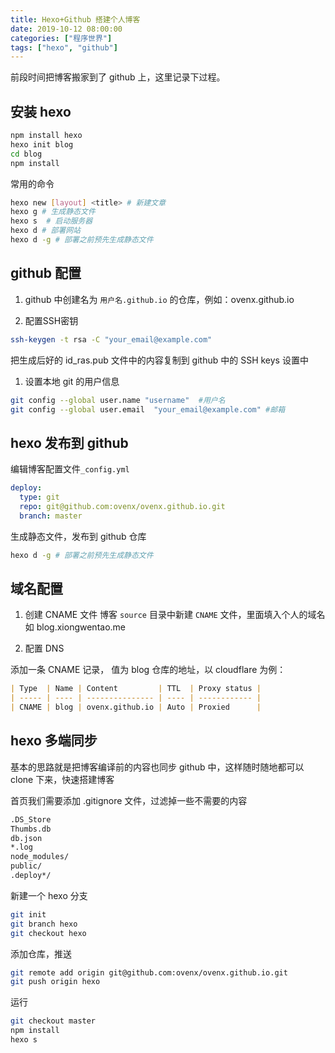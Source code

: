 ```yaml
---
title: Hexo+Github 搭建个人博客
date: 2019-10-12 08:00:00
categories: ["程序世界"]
tags: ["hexo", "github"]
---
```


前段时间把博客搬家到了 github 上，这里记录下过程。

## 安装 hexo

```bash
npm install hexo
hexo init blog
cd blog
npm install
```

常用的命令

```bash
hexo new [layout] <title> # 新建文章
hexo g # 生成静态文件
hexo s  # 启动服务器
hexo d # 部署网站
hexo d -g # 部署之前预先生成静态文件
```

## github 配置

1. github 中创建名为 `用户名.github.io` 的仓库，例如：ovenx.github.io

2. 配置SSH密钥
  
```bash
ssh-keygen -t rsa -C "your_email@example.com"
```

把生成后好的 id_ras.pub 文件中的内容复制到 github 中的 SSH keys 设置中

1. 设置本地 git 的用户信息
  
```bash
git config --global user.name "username"  #用户名
git config --global user.email  "your_email@example.com" #邮箱
```

## hexo 发布到 github 

编辑博客配置文件`_config.yml`

```yaml
deploy:
  type: git
  repo: git@github.com:ovenx/ovenx.github.io.git
  branch: master
```

生成静态文件，发布到 github 仓库

```bash
hexo d -g # 部署之前预先生成静态文件
```

## 域名配置

1. 创建 CNAME 文件
博客 `source` 目录中新建 `CNAME` 文件，里面填入个人的域名如 blog.xiongwentao.me

2. 配置 DNS
  
添加一条 CNAME 记录， 值为 blog 仓库的地址，以 cloudflare 为例：

```markdown
| Type  | Name | Content         | TTL  | Proxy status |
| ----- | ---- | --------------- | ---- | ------------ |
| CNAME | blog | ovenx.github.io | Auto | Proxied      |
```

## hexo 多端同步

基本的思路就是把博客编译前的内容也同步 github 中，这样随时随地都可以 clone 下来，快速搭建博客

首页我们需要添加 .gitignore 文件，过滤掉一些不需要的内容

```bash
.DS_Store
Thumbs.db
db.json
*.log
node_modules/
public/
.deploy*/
```

新建一个 hexo 分支

```bash
git init
git branch hexo  
git checkout hexo  
```

添加仓库，推送

```bash
git remote add origin git@github.com:ovenx/ovenx.github.io.git 
git push origin hexo  
```

运行

```bash
git checkout master
npm install
hexo s
```
